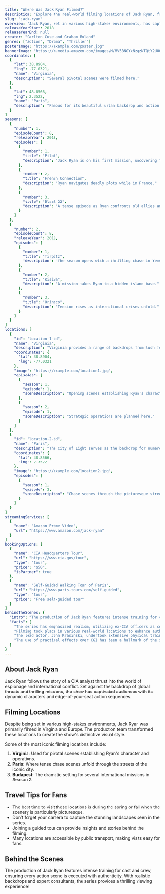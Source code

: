 ```yaml
---
title: "Where Was Jack Ryan Filmed?"
description: "Explore the real-world filming locations of Jack Ryan, from the intense geopolitical settings to actual filming spots around the globe."
slug: "jack-ryan"
overview: "Jack Ryan, set in various high-stakes environments, has captivated audiences with its thrilling espionage and action-packed sequences. Despite being set in various fictional locations, the series was primarily filmed in Virginia and Europe."
releaseYearStart: 2018
releaseYearEnd: null
creator: "Carlton Cuse and Graham Roland"
genres: ["Action", "Drama", "Thriller"]
posterImage: "https://example.com/poster.jpg"
bannerImage: "https://m.media-amazon.com/images/M/MV5BNGYxNzgzNTQtY2U0OC00NzU2LTgxZmYtNmZkMmVlMjgyMzM3XkEyXkFqcGc@._V1_SX300.jpg"
coordinates: [
  { 
    "lat": 38.8904, 
    "lng": -77.0321, 
    "name": "Virginia",
    "description": "Several pivotal scenes were filmed here."
  },
  { 
    "lat": 48.8566, 
    "lng": 2.3522, 
    "name": "Paris",
    "description": "Famous for its beautiful urban backdrop and action sequences."
  }
]
seasons: [
  {
    "number": 1,
    "episodeCount": 8,
    "releaseYear": 2018,
    "episodes": [
      {
        "number": 1,
        "title": "Pilot",
        "description": "Jack Ryan is on his first mission, uncovering terrorist threats."
      },
      {
        "number": 2,
        "title": "French Connection",
        "description": "Ryan navigates deadly plots while in France."
      },
      {
        "number": 3,
        "title": "Black 22",
        "description": "A tense episode as Ryan confronts old allies and threats."
      }
    ]
  },
  {
    "number": 2,
    "episodeCount": 8,
    "releaseYear": 2019,
    "episodes": [
      {
        "number": 1,
        "title": "Tirpitz",
        "description": "The season opens with a thrilling chase in Yemen."
      },
      {
        "number": 2,
        "title": "Kisiwa",
        "description": "A mission takes Ryan to a hidden island base."
      },
      {
        "number": 3,
        "title": "Orinoco",
        "description": "Tension rises as international crises unfold."
      }
    ]
  }
]
locations: [
  {
    "id": "location-1-id",
    "name": "Virginia",
    "description": "Virginia provides a range of backdrops from lush forests to urban landscapes. Key scenes showing Jack Ryan’s transition to a field agent were filmed here.",
    "coordinates": {
      "lat": 38.8904,
      "lng": -77.0321
    },
    "image": "https://example.com/location1.jpg",
    "episodes": [
      {
        "season": 1,
        "episode": 1,
        "sceneDescription": "Opening scenes establishing Ryan's character."
      },
      {
        "season": 2,
        "episode": 1,
        "sceneDescription": "Strategic operations are planned here."
      }
    ]
  },
  {
    "id": "location-2-id",
    "name": "Paris",
    "description": "The City of Light serves as the backdrop for numerous thrilling moments in Season 1, portraying a global arena for espionage.",
    "coordinates": {
      "lat": 48.8566,
      "lng": 2.3522
    },
    "image": "https://example.com/location2.jpg",
    "episodes": [
      {
        "season": 1,
        "episode": 2,
        "sceneDescription": "Chase scenes through the picturesque streets of Paris."
      }
    ]
  }
]
streamingServices: [
  {
    "name": "Amazon Prime Video",
    "url": "https://www.amazon.com/jack-ryan"
  }
]
bookingOptions: [
  {
    "name": "CIA Headquarters Tour",
    "url": "https://www.cia.gov/tour",
    "type": "tour",
    "price": "$50",
    "isPartner": true
  },
  {
    "name": "Self-Guided Walking Tour of Paris",
    "url": "https://www.paris-tours.com/self-guided",
    "type": "tour",
    "price": "Free self-guided tour"
  }
]
behindTheScenes: {
  "intro": "The production of Jack Ryan features intense training for cast and crew, ensuring every action scene is executed with authenticity.",
  "facts": [
    "The series has emphasized realism, utilizing ex-CIA officers as consultants.",
    "Filming took place in various real-world locations to enhance authenticity.",
    "The lead actor, John Krasinski, undertook extensive physical training for his role.",
    "The use of practical effects over CGI has been a hallmark of the series."
  ]
}
---
```


## About Jack Ryan

Jack Ryan follows the story of a CIA analyst thrust into the world of espionage and international conflict. Set against the backdrop of global threats and thrilling missions, the show has captivated audiences with its dynamic characters and edge-of-your-seat action sequences.

## Filming Locations

Despite being set in various high-stakes environments, Jack Ryan was primarily filmed in Virginia and Europe. The production team transformed these locations to create the show's distinctive visual style.

Some of the most iconic filming locations include:

1. **Virginia**: Used for pivotal scenes establishing Ryan's character and operations.
2. **Paris**: Where tense chase scenes unfold through the streets of the iconic city.
3. **Budapest**: The dramatic setting for several international missions in Season 2.

## Travel Tips for Fans

- The best time to visit these locations is during the spring or fall when the scenery is particularly picturesque.
- Don’t forget your camera to capture the stunning landscapes seen in the series.
- Joining a guided tour can provide insights and stories behind the filming.
- Many locations are accessible by public transport, making visits easy for fans.

## Behind the Scenes

The production of Jack Ryan features intense training for cast and crew, ensuring every action scene is executed with authenticity. With realistic backdrops and expert consultants, the series provides a thrilling viewing experience!